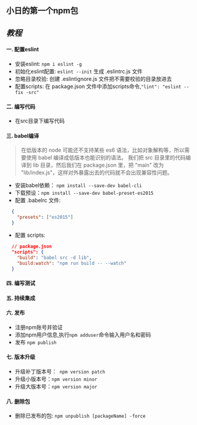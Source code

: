 ## 小日的第一个npm包

## _教程_
#### 一. 配置eslint

- 安装eslint: `npm i eslint -g`
- 初始化eslint配置: `eslint --init` 生成 .eslintrc.js 文件
- 忽略目录校验: 创建 .eslintignore.js 文件把不需要校验的目录放进去
- 配置scripts: 在 package.json 文件中添加scripts命令,`"lint": "eslint --fix -src"`

#### 二. 编写代码

- 在src目录下编写代码

#### 三. babel编译
> 在低版本的 node 可能还不支持某些 es6 语法，比如对象解构等，所以需要使用 babel 编译成低版本也能识别的语法。
> 我们把 src 目录里的代码编译到 lib 目录，然后我们在 package.json 里，把 "main" 改为 "lib/index.js"，这样对外暴露出去的代码就不会出现兼容性问题。

- 安装babel依赖： `npm install --save-dev babel-cli`
- 下载预设：`npm install --save-dev babel-preset-es2015`
- 配置 .babelrc 文件:
```json
  {
    "presets": ["es2015"]
  }
```
- 配置 scripts:
```json
  // package.json
  "scripts": {
    "build": "babel src -d lib",
    "build:watch": "npm run build -- --watch"
  }
```

#### 四. 编写测试
#### 五. 持续集成
#### 六. 发布

- 注册npm账号并验证
- 添加npm用户信息,执行`npm adduser`命令输入用户名和密码
- 发布 `npm publish`

#### 七. 版本升级

- 升级补丁版本号：` npm version patch`
- 升级小版本号：`npm version minor`
- 升级大版本号：`npm version major`

#### 八. 删除包

- 删除已发布的包: `npm unpublish [packageName] -force`
